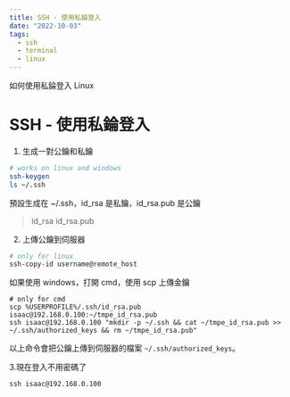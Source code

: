 ```yaml
---
title: SSH - 使用私錀登入
date: "2022-10-03"
tags:
  - ssh
  - terminal
  - linux
---
```


如何使用私錀登入 Linux

<!--more-->
# SSH - 使用私錀登入

1. 生成一對公鑰和私鑰

```bash
# works on linux and windows
ssh-keygen
ls ~/.ssh
```

預設生成在 ~/.ssh，id_rsa 是私鑰，id_rsa.pub 是公鑰

> id_rsa id_rsa.pub

2. 上傳公鑰到伺服器

```bash
# only for linux
ssh-copy-id username@remote_host
```

如果使用 windows，打開 cmd，使用 scp 上傳金鑰

```shell
# only for cmd
scp %USERPROFILE%/.ssh/id_rsa.pub isaac@192.168.0.100:~/tmpe_id_rsa.pub
ssh isaac@192.168.0.100 "mkdir -p ~/.ssh && cat ~/tmpe_id_rsa.pub >> ~/.ssh/authorized_keys && rm ~/tmpe_id_rsa.pub"
```

以上命令會把公鑰上傳到伺服器的檔案 `~/.ssh/authorized_keys`。

3.現在登入不用密碼了

```shell
ssh isaac@192.168.0.100
```
